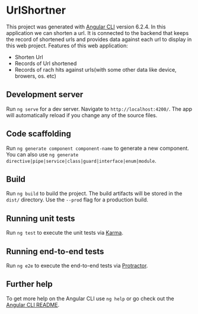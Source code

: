 # UrlShortner

This project was generated with [Angular CLI](https://github.com/angular/angular-cli) version 6.2.4. In this application we can shorten a url. It is connected to the backend that keeps the record of shortened urls and provides data against each url to display in this web project. Features of this web application:
* Shorten Url
* Records of Url shortened
* Records of rach hits against urls(with some other data like device, browers, os. etc)

## Development server

Run `ng serve` for a dev server. Navigate to `http://localhost:4200/`. The app will automatically reload if you change any of the source files.

## Code scaffolding

Run `ng generate component component-name` to generate a new component. You can also use `ng generate directive|pipe|service|class|guard|interface|enum|module`.

## Build

Run `ng build` to build the project. The build artifacts will be stored in the `dist/` directory. Use the `--prod` flag for a production build.

## Running unit tests

Run `ng test` to execute the unit tests via [Karma](https://karma-runner.github.io).

## Running end-to-end tests

Run `ng e2e` to execute the end-to-end tests via [Protractor](http://www.protractortest.org/).

## Further help

To get more help on the Angular CLI use `ng help` or go check out the [Angular CLI README](https://github.com/angular/angular-cli/blob/master/README.md).
